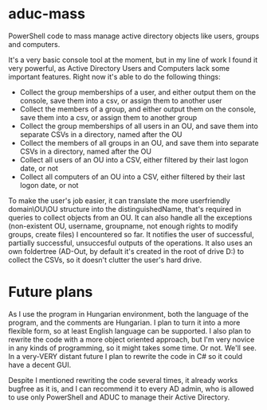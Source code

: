 # aduc-mass
PowerShell code to mass manage active directory objects like users, groups and computers.

It's a very basic console tool at the moment, but in my line of work I found it very powerful, as Active Directory Users and Computers lack some important features. Right now it's able to do the following things:
* Collect the group memberships of a user, and either output them on the console, save them into a csv, or assign them to another user
* Collect the members of a group, and either output them on the console, save them into a csv, or assign them to another group
* Collect the group memberships of all users in an OU, and save them into separate CSVs in a directory, named after the OU
* Collect the members of all groups in an OU, and save them into separate CSVs in a directory, named after the OU
* Collect all users of an OU into a CSV, either filtered by their last logon date, or not
* Collect all computers of an OU into a CSV, either filtered by their last logon date, or not

To make the user's job easier, it can translate the more userfriendly domain\OU\OU structure into the distinguishedName, that's required in queries to collect objects from an OU. It can also handle all the exceptions (non-existent OU, username, groupname, not enough rights to modify groups, create files) I encountered so far. It notifies the user of successful, partially successful, unsuccesful outputs of the operations. It also uses an own foldertree (AD-Out, by default it's created in the root of drive D:) to collect the CSVs, so it doesn't clutter the user's hard drive.

# Future plans
As I use the program in Hungarian environment, both the language of the program, and the comments are Hungarian. I plan to turn it into a more flexible form, so at least English language can be supported.
I also plan to rewrite the code with a more object oriented approach, but I'm very novice in any kinds of programming, so it might takes some time. Or not. We'll see.
In a very-VERY distant future I plan to rewrite the code in C# so it could have a decent GUI.

Despite I mentioned rewriting the code several times, it already works bugfree as it is, and I can recommend it to every AD admin, who is allowed to use only PowerShell and ADUC to manage their Active Directory.
